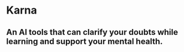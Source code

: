 # Karna

## **An AI tools that can clarify your doubts while learning and support your mental health.**
